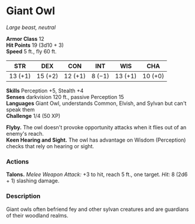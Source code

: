 # Giant Owl 
_Large beast, neutral_

**Armor Class** 12    
**Hit Points** 19 (3d10 + 3)    
**Speed** 5 ft., fly 60 ft. 

| STR     | DEX     | CON     | INT     | WIS     | CHA     |
|---------|---------|---------|---------|---------|---------|
| 13 (+1) | 15 (+2) | 12 (+1) | 8 (−1)  | 13 (+1) | 10 (+0) |   

**Skills** Perception +5, Stealth +4    
**Senses** darkvision 120 ft., passive Perception 15    
**Languages** Giant Owl, understands Common, Elvish, and Sylvan but can't speak them    
**Challenge** 1/4 (50 XP) 

**Flyby.** The owl doesn't provoke opportunity attacks when it flies out of an enemy's reach.    
**Keen Hearing and Sight.** The owl has advantage on Wisdom (Perception) checks that rely on hearing or sight. 

### Actions 
**Talons.** _Melee Weapon Attack:_ +3 to hit, reach 5 ft., one target. _Hit:_ 8 (2d6 + 1) slashing damage. 

### Description
Giant owls often befriend fey and other sylvan creatures and are guardians of their woodland realms. 
